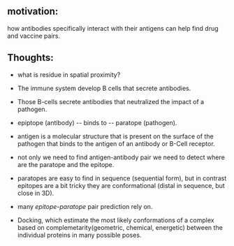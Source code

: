 ## motivation:

how antibodies specifically interact with their antigens can help find drug and vaccine pairs.

## Thoughts:

- what is residue in spatial proximity?

- The immune system develop B cells that secrete antibodies.

- Those B-cells secrete antibodies that neutralized the impact of a pathogen.
- epiptope (antibody) -- binds to -- paratope (pathogen).

- antigen is a molecular structure that is present on the surface of the pathogen that binds to the antigen of an antibody or B-Cell receptor.

- not only we need to find antigen-antibody pair we need to detect where are the paratope and the epitope.

- paratopes are easy to find in sequence (sequential form), but in contrast epitopes are a bit tricky they are conformational (distal in sequence, but close in 3D).

- many _epitope-paratope_ pair prediction rely on.

- Docking, which estimate the most likely conformations of a complex based on complemetarity(geometric, chemical, energetic) between the individual proteins in many possible poses.
